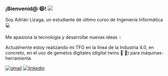 ### ¡Bienvenid@ :smile:! ![](https://komarev.com/ghpvc/?username=adrianliz&style=plastic)

Soy Adrián Lizaga, un estudiante de último curso de Ingeniería Informática :computer:

Me apasiona la tecnología y desarrollar nuevas ideas :bulb:

Actualmente estoy realizando mi TFG en la línea de la Industria 4.0, en concreto, en el uso de gemelos digitales (digital twins :robot: :robot:) para máquinas-herramienta

<a href="mailto:adrianlzgi@gmail.com"><img src="https://img.shields.io/badge/Gmail-D14836?style=for-the-badge&logo=gmail&logoColor=white" alt="gmail"></a>
<a href="https://www.linkedin.com/in/adrian-lizaga"><img src="https://img.shields.io/badge/LinkedIn-0077B5?style=for-the-badge&logo=linkedin&logoColor=white" alt="linkedin"></a>
